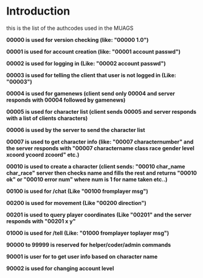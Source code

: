 # Introduction #

this is the list of the authcodes used in the MUAGS

**00000 is used for version checking (like: "00000 1.0")**

**00001 is used for account creation (like: "00001 account passwd")**

**00002 is used for logging in (Like: "00002 account passwd")**

**00003 is used for telling the client that user is not logged in (Like: "00003")**

**00004 is used for gamenews (client send only 00004 and server responds with 00004 followed by gamenews)**

**00005 is used for character list (client sends 00005 and server responds with a list of clients characters)**

**00006 is used by the server to send the character list**

**00007 is used to get character info (like: "00007 characternumber" and the server responds with "00007 charactername class race gender level xcoord ycoord zcoord" etc.)**

**00010 is used to create a character (client sends: "00010 char\_name char\_race" server then checks name and fills the rest and returns "00010 ok" or "00010 error num" where num is 1 for name taken etc..)**

**00100 is used for /chat (Like "00100 fromplayer msg")**

**00200 is used for movement (Like "00200 direction")**

**00201 is used to query player coordinates (Like "00201" and the server responds with "00201 x y"**

**01000 is used for /tell (Like: "01000 fromplayer toplayer msg")**

**90000 to 99999 is reserved for helper/coder/admin commands**

**90001 is user for to get user info based on character name**

**90002 is used for changing account level**

